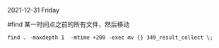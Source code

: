 2021-12-31 Friday

#find 某一时间点之前的所有文件，然后移动
```
find . -maxdepth 1  -mtime +200 -exec mv {} 349_result_collect \;
```